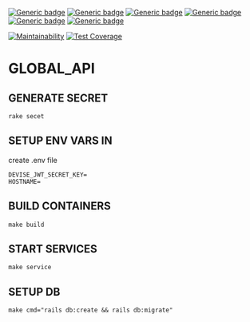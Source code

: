 [![Generic badge](https://img.shields.io/badge/Licence-MIT-yellow.svg)](https://opensource.org/licenses/MIT)
[![Generic badge](https://img.shields.io/badge/Made&#32;With-&#10084;&#32;&#64;&#32;TheAbstractConnection-red.svg)](https://github.com/theabstractconnection)
[![Generic badge](https://img.shields.io/badge/Website-UP-green.svg)](https://api.theabstractconnection.com)
[![Generic badge](https://img.shields.io/badge/Build-PASSING-green.svg)]()
[![Generic badge](https://img.shields.io/badge/Use&#32;@&#32;Your&#32;Own&#32;Risks-&#9762;&#9760;&#9762;-red.svg)](https://opensource.org/licenses/MIT)
[![Generic badge](https://img.shields.io/badge/Ask&#32;Me-Anything-blue.svg)](https://github.com/abstracts33d/ama)  

[![Maintainability](https://api.codeclimate.com/v1/badges/36f82991bec9ecf13c4f/maintainability)](https://codeclimate.com/github/theabstractconnection/global_api/maintainability)
[![Test Coverage](https://api.codeclimate.com/v1/badges/36f82991bec9ecf13c4f/test_coverage)](https://codeclimate.com/github/theabstractconnection/global_api/test_coverage)



# GLOBAL_API  
## GENERATE SECRET
`rake secet`  

## SETUP ENV VARS IN  
create .env file  
```
DEVISE_JWT_SECRET_KEY=
HOSTNAME=
```  
## BUILD CONTAINERS
`make build`  

## START SERVICES
`make service`  

## SETUP DB
`make cmd="rails db:create && rails db:migrate"`  